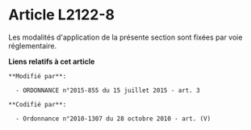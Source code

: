 # Article L2122-8

Les modalités d'application de la présente section sont fixées par voie réglementaire.

**Liens relatifs à cet article**

	**Modifié par**:

	  - ORDONNANCE n°2015-855 du 15 juillet 2015 - art. 3

	**Codifié par**:

	  - Ordonnance n°2010-1307 du 28 octobre 2010 - art. (V)

